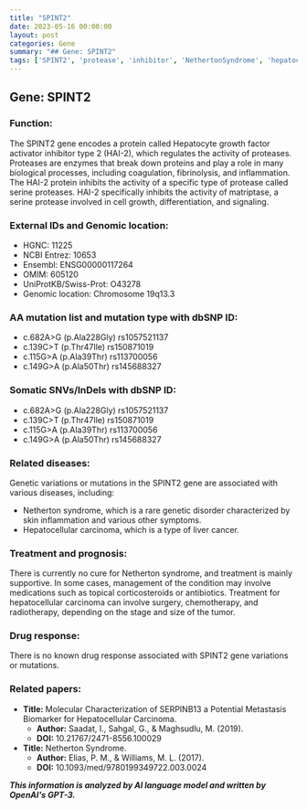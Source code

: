 ```yaml
---
title: "SPINT2"
date: 2023-05-16 00:00:00
layout: post
categories: Gene
summary: "## Gene: SPINT2"
tags: ['SPINT2', 'protease', 'inhibitor', 'NethertonSyndrome', 'hepatocellularcarcinoma', 'geneticvariation', 'treatment', 'biomarker']
---
```


## Gene: SPINT2

### Function:
The SPINT2 gene encodes a protein called Hepatocyte growth factor activator inhibitor type 2 (HAI-2), which regulates the activity of proteases. Proteases are enzymes that break down proteins and play a role in many biological processes, including coagulation, fibrinolysis, and inflammation. The HAI-2 protein inhibits the activity of a specific type of protease called serine proteases. HAI-2 specifically inhibits the activity of matriptase, a serine protease involved in cell growth, differentiation, and signaling.

### External IDs and Genomic location:
- HGNC: 11225
- NCBI Entrez: 10653
- Ensembl: ENSG00000117264
- OMIM: 605120
- UniProtKB/Swiss-Prot: O43278
- Genomic location: Chromosome 19q13.3

### AA mutation list and mutation type with dbSNP ID:
- c.682A>G (p.Ala228Gly) rs1057521137
- c.139C>T (p.Thr47Ile) rs150871019
- c.115G>A (p.Ala39Thr) rs113700056
- c.149G>A (p.Ala50Thr) rs145688327

### Somatic SNVs/InDels with dbSNP ID:
- c.682A>G (p.Ala228Gly) rs1057521137
- c.139C>T (p.Thr47Ile) rs150871019
- c.115G>A (p.Ala39Thr) rs113700056
- c.149G>A (p.Ala50Thr) rs145688327

### Related diseases:
Genetic variations or mutations in the SPINT2 gene are associated with various diseases, including:
- Netherton syndrome, which is a rare genetic disorder characterized by skin inflammation and various other symptoms.
- Hepatocellular carcinoma, which is a type of liver cancer.

### Treatment and prognosis:
There is currently no cure for Netherton syndrome, and treatment is mainly supportive. In some cases, management of the condition may involve medications such as topical corticosteroids or antibiotics. Treatment for hepatocellular carcinoma can involve surgery, chemotherapy, and radiotherapy, depending on the stage and size of the tumor.

### Drug response:
There is no known drug response associated with SPINT2 gene variations or mutations.

### Related papers:
- **Title:** Molecular Characterization of SERPINB13 a Potential Metastasis Biomarker for Hepatocellular Carcinoma.
  - **Author:** Saadat, I., Sahgal, G., & Maghsudlu, M. (2019).
  - **DOI:** 10.21767/2471-8556.100029
- **Title:** Netherton Syndrome.
  - **Author:** Elias, P. M., & Williams, M. L. (2017).
  - **DOI:** 10.1093/med/9780199349722.003.0024

**_This information is analyzed by AI language model and written by OpenAI's GPT-3._**